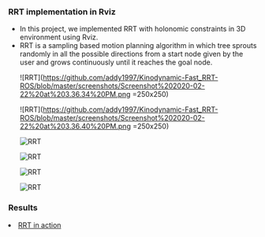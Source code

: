 ### RRT implementation in Rviz

<ul> 
  
<li>In this project, we implemented RRT with holonomic constraints in 3D environment using Rviz. </li>
<li>RRT is a sampling based motion planning algorithm in which tree sprouts randomly in all the possible directions from a start node given by the user and grows continuously until it reaches the goal node. </li>

![RRT](https://github.com/addy1997/Kinodynamic-Fast_RRT-ROS/blob/master/screenshots/Screenshot%202020-02-22%20at%203.36.34%20PM.png =250x250)

![RRT](https://github.com/addy1997/Kinodynamic-Fast_RRT-ROS/blob/master/screenshots/Screenshot%202020-02-22%20at%203.36.40%20PM.png =250x250)

![RRT](https://github.com/addy1997/Kinodynamic-Fast_RRT-ROS/blob/master/screenshots/Screenshot%202020-02-22%20at%203.36.48%20PM.png)

![RRT](https://github.com/addy1997/Kinodynamic-Fast_RRT-ROS/blob/master/screenshots/Screenshot%202020-02-22%20at%203.37.00%20PM.png)

![RRT](https://github.com/addy1997/Kinodynamic-Fast_RRT-ROS/blob/master/screenshots/Screenshot%202020-02-22%20at%203.37.25%20PM.png)

![RRT](https://github.com/addy1997/Kinodynamic-Fast_RRT-ROS/blob/master/screenshots/Screenshot%202020-02-22%20at%203.49.06%20PM.png)

</ul>

### Results

<li> <a href = "https://www.youtube.com/watch?v=y9wn1XM037M"> RRT in action </a> </li>

